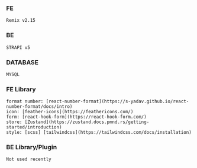 
### FE
```
Remix v2.15
```

### BE
```
STRAPI v5

```


### DATABASE
```
MYSQL
```

### FE Library

```
format number: [react-number-format](https://s-yadav.github.io/react-number-format/docs/intro)
icon: [feather-icons](https://feathericons.com/)
form: [react-hook-form](https://react-hook-form.com/)
store: [Zustand](https://zustand.docs.pmnd.rs/getting-started/introduction)
style: [scss] [tailwindcss](https://tailwindcss.com/docs/installation)
```


### BE Library/Plugin

```
Not used recently
```